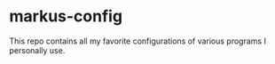 # markus-config
This repo contains all my favorite configurations of various programs I personally use.

